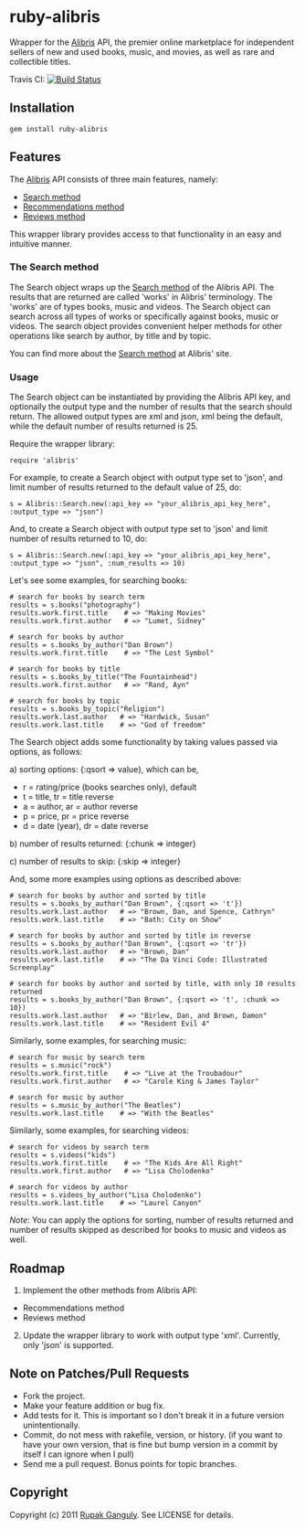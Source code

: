 # ruby-alibris 

Wrapper for the [Alibris](http://developer.alibris.com/) API, the premier online marketplace for independent sellers of new
and used books, music, and movies, as well as rare and collectible titles.

Travis CI: [![Build Status](http://travis-ci.org/rupakg/ruby-alibris.png)](http://travis-ci.org/rupakg/ruby-alibris)

## Installation

    gem install ruby-alibris

## Features

The [Alibris](http://developer.alibris.com/) API consists of three main features, namely:

* [Search method](http://developer.alibris.com/docs/read/Search_Method)
* [Recommendations method](http://developer.alibris.com/docs/read/Recommendations_Method)
* [Reviews method](http://developer.alibris.com/docs/read/Reviews_API)

This wrapper library provides access to that functionality in an easy and intuitive manner.

### The Search method

The Search object wraps up the [Search method](http://developer.alibris.com/docs/read/Search_Method) of the Alibris API.
The results that are returned are called 'works' in Alibris' terminology. The 'works' are of types books, music and videos.
The Search object can search across all types of works or specifically against books, music or videos. The search object
provides convenient helper methods for other operations like search by author, by title and by topic.

You can find more about the [Search method](http://developer.alibris.com/docs/read/Search_Method) at Alibris' site.

### Usage

The Search object can be instantiated by providing the Alibris API key, and optionally the output type and the number of
results that the search should return. The allowed output types are xml and json, xml being the default, while the default
number of results returned is 25.

Require the wrapper library:

    require 'alibris'

For example, to create a Search object with output type set to 'json', and limit number of results returned to the default value of 25, do:

    s = Alibris::Search.new(:api_key => "your_alibris_api_key_here", :output_type => "json")

And, to create a Search object with output type set to 'json' and limit number of results returned to 10, do:

    s = Alibris::Search.new(:api_key => "your_alibris_api_key_here", :output_type => "json", :num_results => 10)

Let's see some examples, for searching books:

    # search for books by search term
    results = s.books("photography")
    results.work.first.title    # => "Making Movies"
    results.work.first.author   # => "Lumet, Sidney"

    # search for books by author
    results = s.books_by_author("Dan Brown")
    results.work.first.title    # => "The Lost Symbol"

    # search for books by title
    results = s.books_by_title("The Fountainhead")
    results.work.first.author   # => "Rand, Ayn"

    # search for books by topic
    results = s.books_by_topic("Religion")
    results.work.last.author   # => "Hardwick, Susan"
    results.work.last.title    # => "God of freedom"

The Search object adds some functionality by taking values passed via options, as follows:

a) sorting options: {:qsort => value}, which can be,

* r = rating/price (books searches only), default
* t = title, tr = title reverse
* a = author, ar = author reverse
* p = price, pr = price reverse
* d = date (year), dr = date reverse

b) number of results returned: {:chunk => integer}

c) number of results to skip: {:skip => integer}

And, some more examples using options as described above:

    # search for books by author and sorted by title
    results = s.books_by_author("Dan Brown", {:qsort => 't'})
    results.work.last.author   # => "Brown, Dan, and Spence, Cathryn"
    results.work.last.title    # => "Bath: City on Show"

    # search for books by author and sorted by title in reverse
    results = s.books_by_author("Dan Brown", {:qsort => 'tr'})
    results.work.last.author   # => "Brown, Dan"
    results.work.last.title    # => "The Da Vinci Code: Illustrated Screenplay"

    # search for books by author and sorted by title, with only 10 results returned
    results = s.books_by_author("Dan Brown", {:qsort => 't', :chunk => 10})
    results.work.last.author   # => "Birlew, Dan, and Brown, Damon"
    results.work.last.title    # => "Resident Evil 4"

Similarly, some examples, for searching music:

    # search for music by search term
    results = s.music("rock")
    results.work.first.title    # => "Live at the Troubadour"
    results.work.first.author   # => "Carole King & James Taylor"

    # search for music by author
    results = s.music_by_author("The Beatles")
    results.work.last.title    # => "With the Beatles"

Similarly, some examples, for searching videos:

    # search for videos by search term
    results = s.videos("kids")
    results.work.first.title    # => "The Kids Are All Right"
    results.work.first.author   # => "Lisa Cholodenko"

    # search for videos by author
    results = s.videos_by_author("Lisa Cholodenko")
    results.work.last.title    # => "Laurel Canyon"

*Note*: You can apply the options for sorting, number of results returned and number of results skipped as described
for books to music and videos as well.

## Roadmap

1. Implement the other methods from Alibris API:

* Recommendations method
* Reviews method

2. Update the wrapper library to work with output type 'xml'. Currently, only 'json' is supported.

## Note on Patches/Pull Requests

* Fork the project.
* Make your feature addition or bug fix.
* Add tests for it. This is important so I don't break it in a future version unintentionally.
* Commit, do not mess with rakefile, version, or history. (if you want to have your own version, that is fine but
  bump version in a commit by itself I can ignore when I pull)
* Send me a pull request. Bonus points for topic branches.

## Copyright

Copyright (c) 2011 [Rupak Ganguly](http://rails.webintellix.com). See LICENSE for details.

